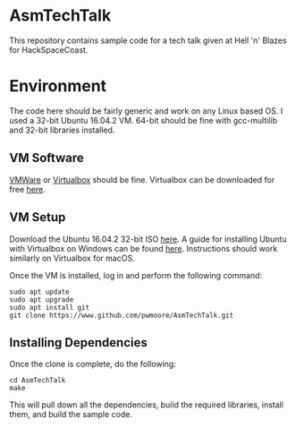 # AsmTechTalk

This repository contains sample code for a tech talk given at Hell 'n' Blazes for HackSpaceCoast.

# Environment

The code here should be fairly generic and work on any Linux based OS. I used a 32-bit Ubuntu 16.04.2 VM. 64-bit should be fine with gcc-multilib
and 32-bit libraries installed.

## VM Software

[VMWare](https://www.vmware.com) or [Virtualbox](https://www.virtualbox.org) should be fine. Virtualbox can be downloaded for free [here](https://www.virtualbox.org/wiki/Downloads). 

## VM Setup

Download the Ubuntu 16.04.2 32-bit ISO [here](http://releases.ubuntu.com/16.04/ubuntu-16.04.2-desktop-i386.iso). A guide for installing Ubuntu with Virtualbox on Windows can be found [here](https://www.lifewire.com/run-ubuntu-within-windows-virtualbox-2202098). Instructions should work similarly on Virtualbox for macOS. 

Once the VM is installed, log in and perform the following command: 

```
sudo apt update
sudo apt upgrade
sudo apt install git
git clone https://www.github.com/pwmoore/AsmTechTalk.git
```

## Installing Dependencies
Once the clone is complete, do the following:

```
cd AsmTechTalk
make
```

This will pull down all the dependencies, build the required libraries, install them, and build the sample code. 

